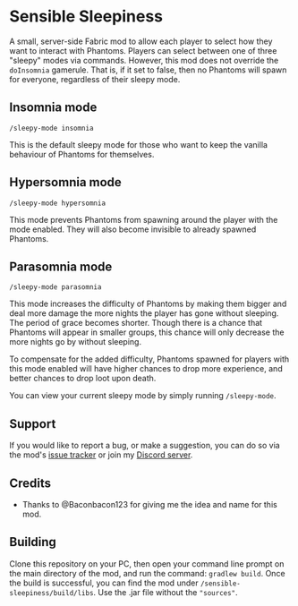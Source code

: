 # Sensible Sleepiness
A small, server-side Fabric mod to allow each player to select how they want to interact with Phantoms. Players can select between one of three "sleepy" modes via commands. However, this mod does not override the `doInsomnia` gamerule. That is, if it set to false, then no Phantoms will spawn for everyone, regardless of their sleepy mode.

## Insomnia mode

`/sleepy-mode insomnia`

This is the default sleepy mode for those who want to keep the vanilla behaviour of Phantoms for themselves.

## Hypersomnia mode

`/sleepy-mode hypersomnia`

This mode prevents Phantoms from spawning around the player with the mode enabled. They will also become invisible to already spawned Phantoms.

## Parasomnia mode

`/sleepy-mode parasomnia`

This mode increases the difficulty of Phantoms by making them bigger and deal more damage the more nights the player has gone without sleeping. The period of grace becomes shorter. Though there is a chance that Phantoms will appear in smaller groups, this chance will only decrease the more nights go by without sleeping. 

To compensate for the added difficulty, Phantoms spawned for players with this mode enabled will have higher chances to drop more experience, and better chances to drop loot upon death.

You can view your current sleepy mode by simply running
`/sleepy-mode`.



## Support

If you would like to report a bug, or make a suggestion, you can do so via the mod's [issue tracker](https://github.com/ArkoSammy12/sensible-sleepiness/issues) or join my [Discord server](https://discord.gg/UKr8n3b3ze). 


## Credits

- Thanks to @Baconbacon123 for giving me the idea and name for this mod.

## Building

Clone this repository on your PC, then open your command line prompt on the main directory of the mod, and run the command: `gradlew build`. Once the build is successful, you can find the mod under `/sensible-sleepiness/build/libs`. Use the .jar file without the `"sources"`.
